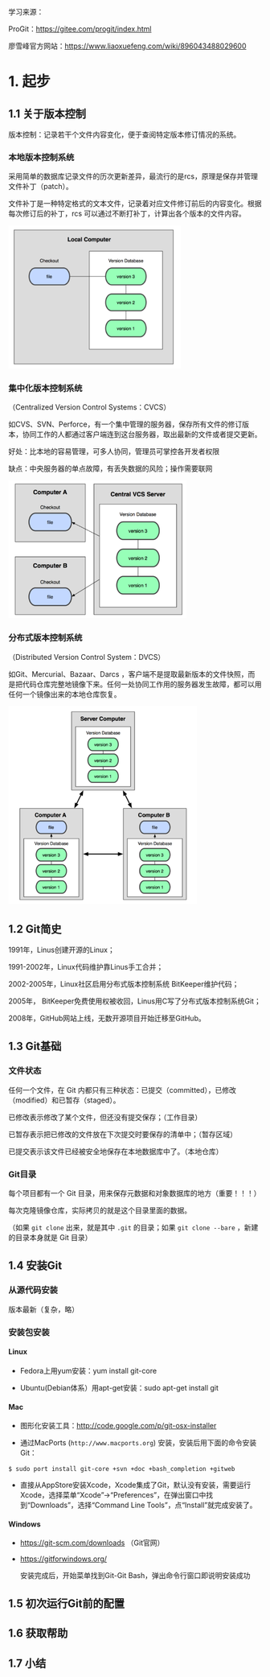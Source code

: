 学习来源：

ProGit：https://gitee.com/progit/index.html

廖雪峰官方网站：https://www.liaoxuefeng.com/wiki/896043488029600

# 1. 起步

## 1.1 关于版本控制

版本控制：记录若干个文件内容变化，便于查阅特定版本修订情况的系统。

### 本地版本控制系统

采用简单的数据库记录文件的历次更新差异，最流行的是rcs，原理是保存并管理文件补丁（patch）。

文件补丁是一种特定格式的文本文件，记录着对应文件修订前后的内容变化。根据每次修订后的补丁，rcs 可以通过不断打补丁，计算出各个版本的文件内容。

<img src="./imgs/image-20230525215138063.png" alt="image-20230525215138063" style="zoom: 80%;" />

### 集中化版本控制系统

（Centralized Version Control Systems：CVCS）

如CVS、SVN、Perforce，有一个集中管理的服务器，保存所有文件的修订版本，协同工作的人都通过客户端连到这台服务器，取出最新的文件或者提交更新。

好处：比本地的容易管理，可多人协同，管理员可掌控各开发者权限

缺点：中央服务器的单点故障，有丢失数据的风险；操作需要联网

<img src="./imgs/image-20230525220018800.png" alt="image-20230525220018800" style="zoom: 67%;" />

### 分布式版本控制系统

（Distributed Version Control System：DVCS）

如Git、Mercurial、Bazaar、Darcs ，客户端不是提取最新版本的文件快照，而是把代码仓库完整地镜像下来。任何一处协同工作用的服务器发生故障，都可以用任何一个镜像出来的本地仓库恢复。

<img src="./imgs/image-20230525220305880.png" alt="image-20230525220305880" style="zoom:67%;" />

## 1.2 Git简史

1991年，Linus创建开源的Linux；

1991-2002年，Linux代码维护靠Linus手工合并；

2002-2005年，Linux社区启用分布式版本控制系统 BitKeeper维护代码；

2005年， BitKeeper免费使用权被收回，Linus用C写了分布式版本控制系统Git；

2008年，GitHub网站上线，无数开源项目开始迁移至GitHub。

## 1.3 Git基础

### 文件状态

任何一个文件，在 Git 内都只有三种状态：已提交（committed），已修改（modified）和已暂存（staged）。

已修改表示修改了某个文件，但还没有提交保存；（工作目录）

已暂存表示把已修改的文件放在下次提交时要保存的清单中；（暂存区域）

已提交表示该文件已经被安全地保存在本地数据库中了。（本地仓库）

### Git目录

每个项目都有一个 Git 目录，用来保存元数据和对象数据库的地方（重要！！！）

每次克隆镜像仓库，实际拷贝的就是这个目录里面的数据。

（如果 `git clone` 出来，就是其中 `.git` 的目录；如果 `git clone --bare` ，新建的目录本身就是 Git 目录）

## 1.4 安装Git

### 从源代码安装

版本最新（复杂，略）

### 安装包安装

#### Linux

- Fedora上用yum安装：yum install git-core

- Ubuntu(Debian体系）用apt-get安装：sudo apt-get install git

#### Mac

- 图形化安装工具：http://code.google.com/p/git-osx-installer

- 通过MacPorts (`http://www.macports.org`) 安装，安装后用下面的命令安装 Git：

```
$ sudo port install git-core +svn +doc +bash_completion +gitweb
```

- 直接从AppStore安装Xcode，Xcode集成了Git，默认没有安装，需要运行Xcode，选择菜单“Xcode”->“Preferences”，在弹出窗口中找到“Downloads”，选择“Command Line Tools”，点“Install”就完成安装了。

#### Windows

- https://git-scm.com/downloads （Git官网）

- https://gitforwindows.org/

  安装完成后，开始菜单找到Git-Git Bash，弹出命令行窗口即说明安装成功

## 1.5 初次运行Git前的配置



## 1.6 获取帮助



## 1.7 小结

